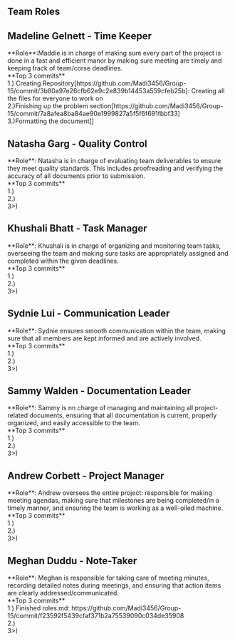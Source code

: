 ## Team Roles

## Madeline Gelnett - Time Keeper
<p>**Role**:Maddie is in charge of making sure every part of the project is done in a fast and efficient manor by making sure meeting are timely and keeping track of team/corse deadlines.<br>
**Top 3 commits**<br>
1.) Creating Repository[https://github.com/Madi3456/Group-15/commit/3b80a97e26cfb62e9c2e839b14453a559cfeb25b]: Creating all the files for everyone to work on<br>2.)Finishing up the problem section[https://github.com/Madi3456/Group-15/commit/7a8afea8ba84ae90e1999827a5f5f6f691fbbf33]<br>3.)Formatting the document[]</p>

## Natasha Garg - Quality Control
<p>**Role**: Natasha is in charge of evaluating team deliverables to ensure they meet quality standards. This includes proofreading and verifying the accuracy of all documents prior to submission.

<br>
**Top 3 commits**
<br>
1.) 
<br>
2.)
<br>
3>)
</p>

## Khushali Bhatt - Task Manager
<p>**Role**: Khushali is in charge of organizing and monitoring team tasks, overseeing the team and making sure tasks are appropriately assigned and completed within the given deadlines.

<br>
**Top 3 commits**
<br>
1.) 
<br>
2.)
<br>
3>)
</p>

## Sydnie Lui - Communication Leader
<p>**Role**: Sydnie ensures smooth communication within the team, making sure that all members are kept informed and are actively involved.

<br>
**Top 3 commits**
<br>
1.) 
<br>
2.)
<br>
3>)
</p>


## Sammy Walden - Documentation Leader
<p>**Role**: Sammy is nn charge of managing and maintaining all project-related documents, ensuring that all documentation is current, properly organized, and easily accessible to the team.

<br>
**Top 3 commits**
<br>
1.)
<br>
2.)
<br>
3>)
</p>

## Andrew Corbett - Project Manager
<p>**Role**: Andrew oversees the entire project: responsible for making meeting agendas, making sure that milestones are being completed/in a timely manner, and ensuring the team is working as a well-oiled machine.

<br>
**Top 3 commits**
<br>
1.) 
<br>
2.)
<br>
3>)
</p>

## Meghan Duddu - Note-Taker
<p>**Role**: Meghan is responsible for taking care of meeting minutes, recording detailed notes during meetings, and ensuring that action items are clearly addressed/communicated.

<br>
**Top 3 commits**
<br>
1.) Finished roles.md: https://github.com/Madi3456/Group-15/commit/f23592f5439cfaf371b2a75539090c034de35908
<br>
2.)
<br>
3>)
</p>
